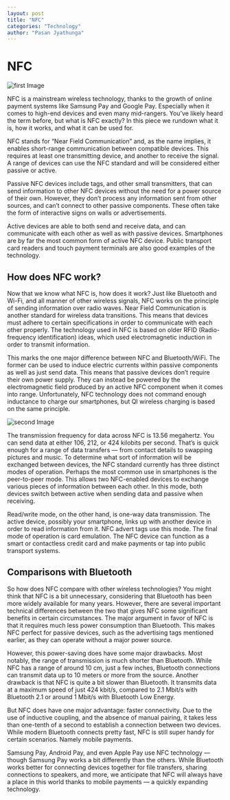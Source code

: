 ```yaml
---
layout: post
title: "NFC"
categories: "Technology"
author: "Pasan Jyathunga"
---
```


# NFC

![first Image](https://github.com/aviorsys/aviorsys.github.io/raw/master/images/nfc.png)

NFC is a mainstream wireless technology, thanks to the growth of online payment systems like Samsung Pay and Google Pay. Especially when it comes to high-end devices and even many mid-rangers. You’ve likely heard the term before, but what is NFC exactly? In this piece we rundown what it is, how it works, and what it can be used for.

NFC stands for “Near Field Communication” and, as the name implies, it enables short-range communication between compatible devices. This requires at least one transmitting device, and another to receive the signal. A range of devices can use the NFC standard and will be considered either passive or active.

Passive NFC devices include tags, and other small transmitters, that can send information to other NFC devices without the need for a power source of their own. However, they don’t process any information sent from other sources, and can’t connect to other passive components.  These often take the form of interactive signs on walls or advertisements.

Active devices are able to both send and receive data, and can communicate with each other as well as with passive devices. Smartphones are by far the most common form of active NFC device. Public transport card readers and touch payment terminals are also good examples of the technology.

 ## How does NFC work?

Now that we know what NFC is, how does it work? Just like Bluetooth and Wi-Fi, and all manner of other wireless signals, NFC works on the principle of sending information over radio waves. Near Field Communication is another standard for wireless data transitions. This means that devices must adhere to certain specifications in order to communicate with each other properly. The technology used in NFC is based on older RFID (Radio-frequency identification) ideas, which used electromagnetic induction in order to transmit information.

This marks the one major difference between NFC and Bluetooth/WiFi. The former can be used to induce electric currents within passive components as well as just send data. This means that passive devices don’t require their own power supply. They can instead be powered by the electromagnetic field produced by an active NFC component when it comes into range. Unfortunately, NFC technology does not command enough inductance to charge our smartphones, but QI wireless charging is based on the same principle.

![second Image](https://github.com/aviorsys/aviorsys.github.io/raw/master/images/nfc2.png)

The transmission frequency for data across NFC is 13.56 megahertz. You can send data at either 106, 212, or 424 kilobits per second. That’s is quick enough for a range of data transfers — from contact details to swapping pictures and music.
To determine what sort of information will be exchanged between devices, the NFC standard currently has three distinct modes of operation. Perhaps the most common use in smartphones is the peer-to-peer mode. This allows two NFC-enabled devices to exchange various pieces of information between each other. In this mode, both devices switch between active when sending data and passive when receiving.

Read/write mode, on the other hand, is one-way data transmission. The active device, possibly your smartphone, links up with another device in order to read information from it. NFC advert tags use this mode. The final mode of operation is card emulation. The NFC device can function as a smart or contactless credit card and make payments or tap into public transport systems.

## Comparisons with Bluetooth

So how does NFC compare with other wireless technologies? You might think that NFC is a bit unnecessary, considering that Bluetooth has been more widely available for many years. However, there are several important technical differences between the two that gives NFC some significant benefits in certain circumstances. The major argument in favor of NFC is that it requires much less power consumption than Bluetooth. This makes NFC perfect for passive devices, such as the advertising tags mentioned earlier, as they can operate without a major power source.

However, this power-saving does have some major drawbacks. Most notably, the range of transmission is much shorter than Bluetooth. While NFC has a range of around 10 cm, just a few inches, Bluetooth connections can transmit data up to 10 meters or more from the source. Another drawback is that NFC is quite a bit slower than Bluetooth. It transmits data at a maximum speed of just 424 kbit/s, compared to 2.1 Mbit/s with Bluetooth 2.1 or around 1 Mbit/s with Bluetooth Low Energy.

But NFC does have one major advantage: faster connectivity. Due to the use of inductive coupling, and the absence of manual pairing, it takes less than one-tenth of a second to establish a connection between two devices. While modern Bluetooth connects pretty fast, NFC is still super handy for certain scenarios. Namely mobile payments.

Samsung Pay, Android Pay, and even Apple Pay use NFC technology — though Samsung Pay works a bit differently than the others. While Bluetooth works better for connecting devices together for file transfers, sharing connections to speakers, and more, we anticipate that NFC will always have a place in this world thanks to mobile payments — a quickly expanding technology.


